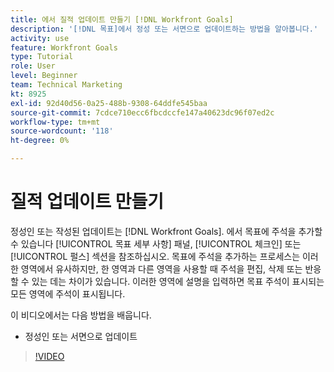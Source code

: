 ```yaml
---
title: 에서 질적 업데이트 만들기 [!DNL Workfront Goals]
description: '[!DNL 목표]에서 정성 또는 서면으로 업데이트하는 방법을 알아봅니다.'
activity: use
feature: Workfront Goals
type: Tutorial
role: User
level: Beginner
team: Technical Marketing
kt: 8925
exl-id: 92d40d56-0a25-488b-9308-64ddfe545baa
source-git-commit: 7cdce710ecc6fbcdccfe147a40623dc96f07ed2c
workflow-type: tm+mt
source-wordcount: '118'
ht-degree: 0%

---
```


# 질적 업데이트 만들기

정성인 또는 작성된 업데이트는 [!DNL Workfront Goals]. 에서 목표에 주석을 추가할 수 있습니다 [!UICONTROL 목표 세부 사항] 패널, [!UICONTROL 체크인] 또는 [!UICONTROL 펄스] 섹션을 참조하십시오. 목표에 주석을 추가하는 프로세스는 이러한 영역에서 유사하지만, 한 영역과 다른 영역을 사용할 때 주석을 편집, 삭제 또는 반응 할 수 있는 데는 차이가 있습니다. 이러한 영역에 설명을 입력하면 목표 주석이 표시되는 모든 영역에 주석이 표시됩니다.

이 비디오에서는 다음 방법을 배웁니다.

* 정성인 또는 서면으로 업데이트

>[!VIDEO](https://video.tv.adobe.com/v/335197/?quality=12)
